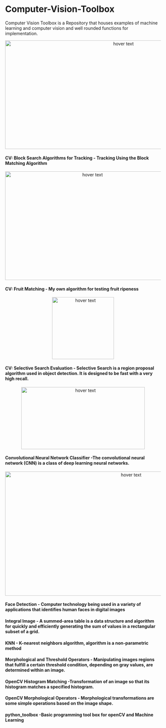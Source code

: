 # Computer-Vision-Toolbox
Computer Vision Toolbox  is a Repository that houses examples of machine learning and computer vision and well rounded functions for implementation. 

<p align="center">
  <img src="https://perfectial.com/wp-content/uploads/2018/10/What-is-the-Current-State-of-Computer-Vision.jpg" width="750" height="350" title="hover text">
</p>

#### CV: Block Search Algorithms for Tracking - Tracking Using the Block Matching Algorithm

<p align="center">
  <img src="https://miro.medium.com/max/3200/1*Js-o5Lsxh7v0DmTmsLavTg.gif" width="550" height="350" title="hover text">
</p>

#### CV: Fruit Matching - My own algorithm for testing fruit ripeness

<p align="center">
  <img src="https://s3-us-west-1.amazonaws.com/ext-emulator/images/55180-fruit-link-master-super-fruit-matching-surprise.jpg" width="200" height="200" title="hover text">
</p>

#### CV: Selective Search Evaluation - Selective Search is a region proposal algorithm used in object detection. It is designed to be fast with a very high recall. 
<p align="center">
  <img src="https://res.cloudinary.com/dyd911kmh/image/upload/f_auto,q_auto:best/v1522766478/0_IBVhSzf4aNdjHmp6_slea5p.jpg" width="400" height="200" title="hover text">
</p>

#### Convolutional Neural Network Classifier -The convolutional neural network (CNN) is a class of deep learning neural networks.

<p align="center">
  <img src="https://slazebni.cs.illinois.edu/fall20/assignment2/nn.gif" width="800" height="400" title="hover text">
</p>

#### Face Detection - Computer technology being used in a variety of applications that identifies human faces in digital images

#### Integral Image - A summed-area table is a data structure and algorithm for quickly and efficiently generating the sum of values in a rectangular subset of a grid.

#### KNN - K-nearest neighbors algorithm, algorithm is a non-parametric method 

#### Morphological and Threshold Operators - Manipulating images regions that fulfill a certain threshold condition, depending on gray values, are determined within an image.

#### OpenCV Histogram Matching -Transformation of an image so that its histogram matches a specified histogram.

#### OpenCV Morphological Operators - Morphological transformations are some simple operations based on the image shape.

#### python_toolbox  -Basic programming tool box for openCV and Machine Learning
